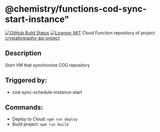 # @chemistry/functions-cod-sync-start-instance"
[![GitHub Build Status](https://github.com/chemistry/crystallography-api/workflows/CI/badge.svg)](https://github.com/chemistry/crystallography-api/actions?query=workflow%3ACI)
[![License: MIT](https://img.shields.io/badge/License-MIT-gren.svg)](https://opensource.org/licenses/MIT)
Cloud Function repository of project [crystallography-api project](https://github.com/chemistry/crystallography-api)

## Description
Start VM that synchronize COD repository

## Triggered by:
 - cod-sync-schedule-instance-start

## Commands:
  * Deploy to Cloud: `npm run deploy`
  * Build project: `npm run build`
